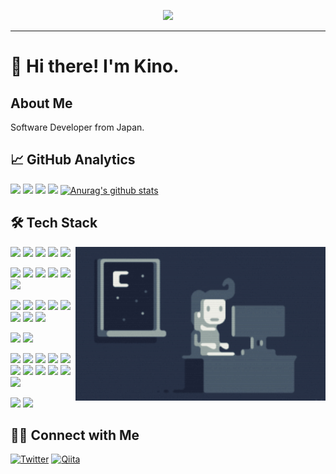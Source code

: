 <div align="center">

![](https://komarev.com/ghpvc/?username=kino-puehddby&color=blue&style=flat&label=Profile+Views)

</div>

---

# 👋 Hi there! I'm Kino.

## About Me

Software Developer from Japan.

## 📈 GitHub Analytics

[![](https://raw.githubusercontent.com/kino-puehddby/kino-puehddby/main/profile-summary-card-output/nord_dark/0-profile-details.svg)](https://github.com/vn7n24fzkq/github-profile-summary-cards)
[![](https://raw.githubusercontent.com/kino-puehddby/kino-puehddby/main/profile-summary-card-output/nord_dark/1-repos-per-language.svg)](https://github.com/vn7n24fzkq/github-profile-summary-cards)
[![](https://raw.githubusercontent.com/kino-puehddby/kino-puehddby/main/profile-summary-card-output/nord_dark/2-most-commit-language.svg)](https://github.com/vn7n24fzkq/github-profile-summary-cards)
[![](https://raw.githubusercontent.com/kino-puehddby/kino-puehddby/main/profile-summary-card-output/nord_dark/3-stats.svg)](https://github.com/vn7n24fzkq/github-profile-summary-cards)
[![Anurag's github stats](https://github-readme-stats.vercel.app/api?username=kino-puehddby&count_private=true&show_icons=true&theme=dracula)](https://github.com/anuraghazra/github-readme-stats)

## 🛠 Tech Stack

<img alt="Night Coding" src="https://raw.githubusercontent.com/AVS1508/AVS1508/master/assets/Night-Coding.gif" align="right" width="400">

<!-- OS, Infrastructure -->

![](https://img.shields.io/badge/-Linux-333.svg?style=flat&logo=linux)
![](https://img.shields.io/badge/-iOS-333.svg?style=flat&logo=ios)
![](https://img.shields.io/badge/-AWS-333.svg?style=flat&logo=amazon-aws)
![](https://img.shields.io/badge/-GCP-333.svg?style=flat&logo=google-cloud)
![](https://img.shields.io/badge/-Firebase-333.svg?style=flat&logo=firebase)

<!-- Language -->

![](https://img.shields.io/badge/-Swift-333.svg?style=flat&logo=swift)
![](https://img.shields.io/badge/-Ruby-333.svg?style=flat&logo=ruby)
![](https://img.shields.io/badge/-Dart-333.svg?style=flat&logo=dart)
![](https://img.shields.io/badge/-Go-333.svg?style=flat&logo=go)
![](https://img.shields.io/badge/-TypeScript-333.svg?style=flat&logo=typescript)
![](https://img.shields.io/badge/-JavaScript-333.svg?style=flat&logo=javascript)

<!-- Framework, Library -->

![](https://img.shields.io/badge/-Redux-333.svg?style=flat&logo=redux)
![](https://img.shields.io/badge/-MVVM-333.svg?style=flat)
![](https://img.shields.io/badge/-Ruby%20on%20Rails-333.svg?style=flat&logo=ruby-on-rails)
![](https://img.shields.io/badge/-UIKit-333.svg?style=flat)
![](https://img.shields.io/badge/-SwiftUI-333.svg?style=flat)
![](https://img.shields.io/badge/-Combine-333.svg?style=flat)
![](https://img.shields.io/badge/-RxSwift-333.svg?style=flat&logo=reactivex)
![](https://img.shields.io/badge/-Flutter-333.svg?style=flat&logo=flutter)

<!-- Middleware -->

![](https://img.shields.io/badge/-MySQL-333.svg?style=flat&logo=mysql)
![](https://img.shields.io/badge/-Redis-333.svg?style=flat&logo=redis)

<!-- Dev Tool -->

![](https://img.shields.io/badge/-Docker-333.svg?style=flat&logo=docker)
![](https://img.shields.io/badge/-GitHub-333.svg?style=flat&logo=github)
![](https://img.shields.io/badge/-GitHubActions-333.svg?style=flat&logo=github-actions)
![](https://img.shields.io/badge/-CircleCI-333.svg?style=flat&logo=circleci)
![](https://img.shields.io/badge/-Bitrise-333.svg?style=flat&logo=bitrise)
![](https://img.shields.io/badge/-Swagger-333.svg?style=flat)
![](https://img.shields.io/badge/-OpenAPIGenerator-333.svg?style=flat)
![](https://img.shields.io/badge/-Xcode-333.svg?style=flat&logo=xcode)
![](https://img.shields.io/badge/-XcodeGen-333.svg?style=flat)
![](https://img.shields.io/badge/-Stripe-333.svg?style=flat&logo=stripe)
![](https://img.shields.io/badge/-VSCode-333.svg?style=flat&logo=visual-studio-code)

<!-- Design Tool -->

![](https://img.shields.io/badge/-Sketch-333.svg?style=flat&logo=sketch)
![](https://img.shields.io/badge/-Figma-333.svg?style=flat&logo=figma)

## 🤝🏻  Connect with Me

<a href="https://twitter.com/kino_puehddby" target="_blank"><img src="https://img.shields.io/badge/Twitter-1DA1F2.svg?&style=flat&logo=twitter&logoColor=white" alt="Twitter"></a>
<a href="https://qiita.com/kino_puehddby" target="_blank"><img src="https://img.shields.io/badge/Qiita-55C500.svg?&style=flat&logo=qiita&logoColor=white" alt="Qiita"></a>
